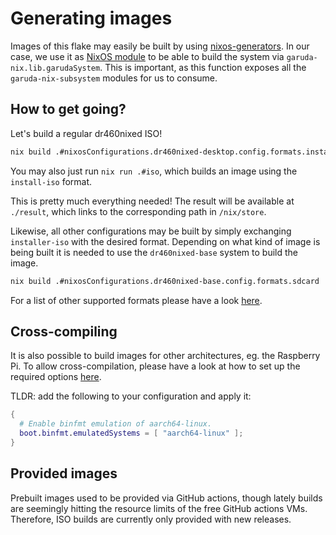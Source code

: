 # Generating images

Images of this flake may easily be built by using [nixos-generators](https://github.com/nix-community/nixos-generators).
In our case, we use it as [NixOS module](https://github.com/nix-community/nixos-generators?tab=readme-ov-file#using-as-a-nixos-module) to be able to build the system via `garuda-nix.lib.garudaSystem`.
This is important, as this function exposes all the `garuda-nix-subsystem` modules for us to consume.

## How to get going?

Let's build a regular dr460nixed ISO!

```sh
nix build .#nixosConfigurations.dr460nixed-desktop.config.formats.install-iso
```

You may also just run `nix run .#iso`, which builds an image using the `install-iso` format.

This is pretty much everything needed! The result will be available at `./result`, which links to the corresponding path in `/nix/store`.

Likewise, all other configurations may be built by simply exchanging `installer-iso` with the desired format.
Depending on what kind of image is being built it is needed to use the `dr460nixed-base` system to build the image.

```sh
nix build .#nixosConfigurations.dr460nixed-base.config.formats.sdcard
```

For a list of other supported formats please have a look [here](https://github.com/nix-community/nixos-generators?tab=readme-ov-file#supported-formats).

## Cross-compiling

It is also possible to build images for other architectures, eg. the Raspberry Pi.
To allow cross-compilation, please have a look at how to set up the required options [here](https://github.com/nix-community/nixos-generators?tab=readme-ov-file#cross-compiling).

TLDR: add the following to your configuration and apply it:

```nix
{
  # Enable binfmt emulation of aarch64-linux.
  boot.binfmt.emulatedSystems = [ "aarch64-linux" ];
}
```

## Provided images

Prebuilt images used to be provided via GitHub actions, though lately builds are seemingly hitting the resource limits of the free GitHub actions VMs. Therefore, ISO builds are currently only provided with new releases.
